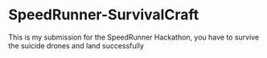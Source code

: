 # SpeedRunner-SurvivalCraft
This is my submission for the SpeedRunner Hackathon, you have to survive the suicide drones and land successfully
